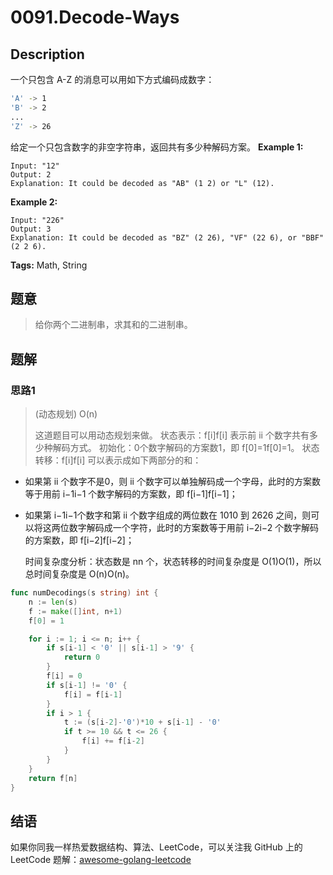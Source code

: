 # 0091.Decode-Ways

## Description

一个只包含 A-Z 的消息可以用如下方式编码成数字：

```bash
'A' -> 1
'B' -> 2
...
'Z' -> 26
```

给定一个只包含数字的非空字符串，返回共有多少种解码方案。 **Example 1:**

```text
Input: "12"
Output: 2
Explanation: It could be decoded as "AB" (1 2) or "L" (12).
```

**Example 2:**

```text
Input: "226"
Output: 3
Explanation: It could be decoded as "BZ" (2 26), "VF" (22 6), or "BBF" (2 2 6).
```

**Tags:** Math, String

## 题意

> 给你两个二进制串，求其和的二进制串。

## 题解

### 思路1

> \(动态规划\) O\(n\)
>
> 这道题目可以用动态规划来做。 状态表示：f\[i\]f\[i\] 表示前 ii 个数字共有多少种解码方式。 初始化：0个数字解码的方案数1，即 f\[0\]=1f\[0\]=1。 状态转移：f\[i\]f\[i\] 可以表示成如下两部分的和：

* 如果第 ii 个数字不是0，则 ii 个数字可以单独解码成一个字母，此时的方案数等于用前 i−1i−1 个数字解码的方案数，即 f\[i−1\]f\[i−1\]；
* 如果第 i−1i−1个数字和第 ii 个数字组成的两位数在 1010 到 2626 之间，则可以将这两位数字解码成一个字符，此时的方案数等于用前 i−2i−2 个数字解码的方案数，即 f\[i−2\]f\[i−2\]；

  时间复杂度分析：状态数是 nn 个，状态转移的时间复杂度是 O\(1\)O\(1\)，所以总时间复杂度是 O\(n\)O\(n\)。

```go
func numDecodings(s string) int {
    n := len(s)
    f := make([]int, n+1)
    f[0] = 1

    for i := 1; i <= n; i++ {
        if s[i-1] < '0' || s[i-1] > '9' {
            return 0
        }
        f[i] = 0
        if s[i-1] != '0' {
            f[i] = f[i-1]
        }
        if i > 1 {
            t := (s[i-2]-'0')*10 + s[i-1] - '0'
            if t >= 10 && t <= 26 {
                f[i] += f[i-2]
            }
        }
    }
    return f[n]
}
```

## 结语

如果你同我一样热爱数据结构、算法、LeetCode，可以关注我 GitHub 上的 LeetCode 题解：[awesome-golang-leetcode](https://github.com/kylesliu/awesome-golang-algorithm)

